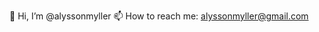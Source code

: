👋 Hi, I’m @alyssonmyller
📫 How to reach me: alyssonmyller@gmail.com

<!---
alyssonmyller/alyssonmyller is a ✨ special ✨ repository because its `README.md` (this file) appears on your GitHub profile.
You can click the Preview link to take a look at your changes.
--->
